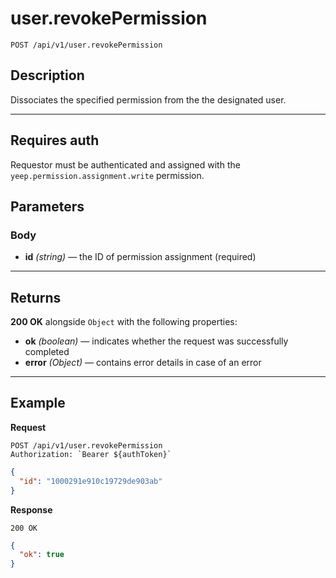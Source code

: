 # user.revokePermission

`POST /api/v1/user.revokePermission`

## Description

Dissociates the specified permission from the the designated user.

***

## Requires auth

Requestor must be authenticated and assigned with the `yeep.permission.assignment.write` permission.

## Parameters

### Body

- **id** _(string)_ — the ID of permission assignment (required)

***

## Returns

**200 OK** alongside `Object` with the following properties:

- **ok** _(boolean)_ — indicates whether the request was successfully completed
- **error** _(Object)_ — contains error details in case of an error

***

## Example

**Request**

```
POST /api/v1/user.revokePermission
Authorization: `Bearer ${authToken}`
```

``` json
{
  "id": "1000291e910c19729de903ab"
}
```

**Response**

`200 OK`

``` json
{
  "ok": true
}
```
